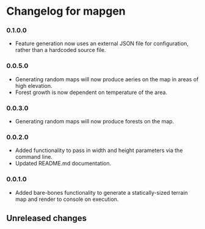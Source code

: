 # Changelog for mapgen

### 0.1.0.0
 * Feature generation now uses an external JSON file for configuration, rather than a hardcoded source file.

### 0.0.5.0
* Generating random maps will now produce aeries on the map in areas of high elevation.
* Forest growth is now dependent on temperature of the area.

### 0.0.3.0
* Generating random maps will now produce forests on the map.

### 0.0.2.0
* Added functionality to pass in width and height parameters via the command line.
* Updated README.md documentation.

### 0.0.1.0
* Added bare-bones functionality to generate a statically-sized terrain map and render to console on execution.

## Unreleased changes
